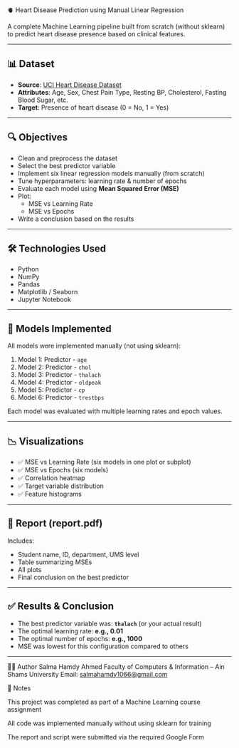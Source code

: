 🫀 Heart Disease Prediction using Manual Linear Regression

A complete Machine Learning pipeline built from scratch (without sklearn) to predict heart disease presence based on clinical features.


---

## 📊 Dataset

- **Source**: [UCI Heart Disease Dataset](https://archive.ics.uci.edu/ml/datasets/heart+disease)
- **Attributes**: Age, Sex, Chest Pain Type, Resting BP, Cholesterol, Fasting Blood Sugar, etc.
- **Target**: Presence of heart disease (0 = No, 1 = Yes)

---

## 🔍 Objectives

- Clean and preprocess the dataset
- Select the best predictor variable
- Implement six linear regression models manually (from scratch)
- Tune hyperparameters: learning rate & number of epochs
- Evaluate each model using **Mean Squared Error (MSE)**
- Plot:
  - MSE vs Learning Rate
  - MSE vs Epochs
- Write a conclusion based on the results

---

## 🛠️ Technologies Used

- Python
- NumPy
- Pandas
- Matplotlib / Seaborn
- Jupyter Notebook

---

## 🧠 Models Implemented

All models were implemented manually (not using sklearn):

1. Model 1: Predictor - `age`
2. Model 2: Predictor - `chol`
3. Model 3: Predictor - `thalach`
4. Model 4: Predictor - `oldpeak`
5. Model 5: Predictor - `cp`
6. Model 6: Predictor - `trestbps`

Each model was evaluated with multiple learning rates and epoch values.

---

## 📉 Visualizations

- ✅ MSE vs Learning Rate (six models in one plot or subplot)
- ✅ MSE vs Epochs (six models)
- ✅ Correlation heatmap
- ✅ Target variable distribution
- ✅ Feature histograms

---

## 📄 Report (report.pdf)

Includes:

- Student name, ID, department, UMS level
- Table summarizing MSEs
- All plots
- Final conclusion on the best predictor

---

## ✅ Results & Conclusion

- The best predictor variable was: **`thalach`** (or your actual result)
- The optimal learning rate: **e.g., 0.01**
- The optimal number of epochs: **e.g., 1000**
- MSE was lowest for this configuration compared to others

---

👩‍💻 Author
Salma Hamdy Ahmed
Faculty of Computers & Information – Ain Shams University
Email: salmahamdy1066@gmail.com

📌 Notes

This project was completed as part of a Machine Learning course assignment

All code was implemented manually without using sklearn for training

The report and script were submitted via the required Google Form


